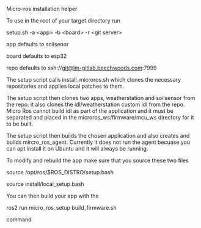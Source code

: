 Micro-ros installation helper

To use in the root of your target directory run

setup.sh -a \<app\> -b \<board\> -r \<git server\>

app defaults to soilsenor

board defaults to esp32

repo defaults to ssh://git@lm-gitlab.beechwoods.com:7999

The setup script calls install_microros.sh which clones the necessary repositories and applies local patches to them.

The setup script then  clones two apps, weatherstation and soilsensor from the repo. it also clones the idl/weatherstation custom idl from the repo. Micro Ros cannot build idl as part of the application and it must be separated and placed in the microros_ws/firmware/mcu_ws directory for it to be built.

The setup script then builds the chosen application and also creates and builds  mircro_ros_agent. Currently it does not run the agent becuase you can apt install it on Ubuntu and it will always be running.

To modify and rebuild the app make sure that you source these two files

source /opt/ros/\$ROS_DISTRO/setup.bash

source install/local_setup.bash

You can then build your app with the

ros2 run micro_ros_setup build_firmware.sh

command